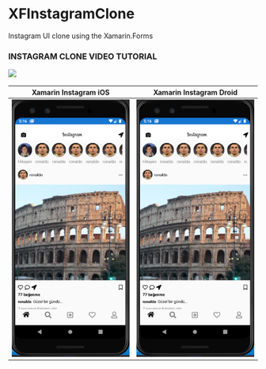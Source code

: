 # XFInstagramClone
Instagram UI clone using the Xamarin.Forms

### INSTAGRAM CLONE VIDEO TUTORIAL

[![](http://img.youtube.com/vi/XY63W95ublo/0.jpg)](http://www.youtube.com/watch?v=XY63W95ublo)

Xamarin Instagram iOS            |  Xamarin Instagram Droid
:-------------------------:|:-------------------------:
![Xamarin Instagram iOS](images/xf_instagram_droid.PNG) | ![Xamarin Instagram iOS](images/xf_instagram_droid.PNG)




